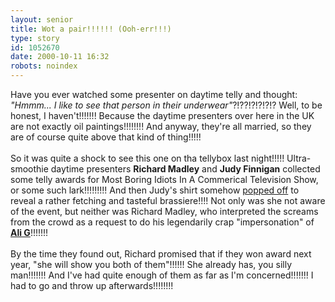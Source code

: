 ```yaml
---
layout: senior
title: Wot a pair!!!!!! (Ooh-err!!!)
type: story
id: 1052670
date: 2000-10-11 16:32
robots: noindex
---
```

Have you ever watched some presenter on daytime telly and thought: <i>"Hmmm... I like to see that person in their underwear"</i>?!??!?!?!?!? Well, to be honest, I haven't!!!!!!! Because the daytime presenters over here in the UK are not exactly oil paintings!!!!!!!! And anyway, they're all married, so they are of course quite above that kind of thing!!!!! <br/> <br/>So it was quite a shock to see this one on tha tellybox last night!!!!! Ultra-smoothie daytime presenters <b>Richard Madley</b> and <b>Judy Finnigan</b> collected some telly awards for Most Boring Idiots In A Commerical Television Show, or some such lark!!!!!!!!! And then Judy's shirt somehow <a href="http://news.bbc.co.uk/hi/english/entertainment/newsid_966000/966125.stm">popped off</a> to reveal a rather fetching and tasteful brassiere!!!! Not only was she not aware of the event, but neither was Richard Madley, who interpreted the screams from the crowd as a request to do his legendarily crap "impersonation" of <a href="http://members.fortunecity.com/dbg27/"><b>Ali G</b></a>!!!!!!!<br/> <br/>By the time they found out, Richard promised that if they won award next year, "she will show you both of them"!!!!!! She already has, you silly man!!!!!!! And I've had quite enough of them as far as I'm concerned!!!!!!! I had to go and throw up afterwards!!!!!!!!